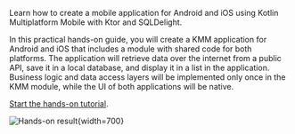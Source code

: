 [//]: # (title: Configure networking and data storage – hands-on tutorial)
[//]: # (auxiliary-id: Hands-on_tutorial:_Networking_and_Data_storage)

Learn how to create a mobile application for Android and iOS using Kotlin Multiplatform Mobile with Ktor and SQLDelight.

In this practical hands-on guide, you will create a KMM application for Android and iOS that includes a module with shared code for both platforms. The application will retrieve data over the internet from a public API, save it in a local database, and display it in a list in the application. Business logic and data access layers will be implemented only once in the KMM module, while the UI of both applications will be native. 

[Start the hands-on tutorial](https://play.kotlinlang.org/hands-on/Networking%20and%20Data%20Storage%20with%20Kotlin%20Multiplatfrom%20Mobile/).

![Hands-on result](hands-on-result.png){width=700}

